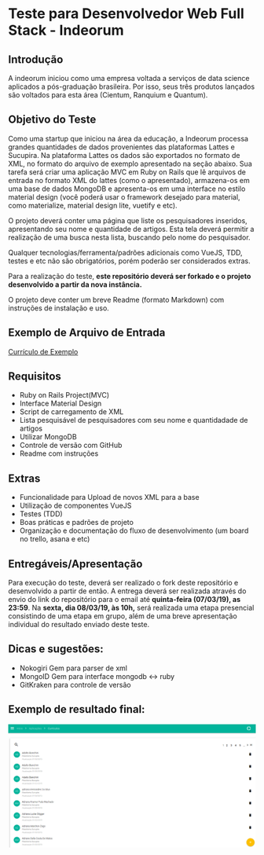 # Teste para Desenvolvedor Web Full Stack - Indeorum

## Introdução
A indeorum iniciou como uma empresa voltada a serviços de data science aplicados a pós-graduação brasileira.
Por isso, seus três produtos lançados são voltados para esta área (Cientum, Ranquium e Quantum).

## Objetivo do Teste

Como uma startup que iniciou na área da educação, a Indeorum processa grandes quantidades de dados provenientes das plataformas Lattes e Sucupira. Na plataforma Lattes os dados são exportados no formato de XML, no formato do arquivo de exemplo apresentado na seção abaixo.
Sua tarefa será criar uma aplicação MVC em Ruby on Rails que lê arquivos de entrada no formato XML do lattes (como o apresentado), armazena-os em uma base de dados MongoDB e apresenta-os em uma interface no estilo material design (você poderá usar o framework desejado para material, como materialize, material design lite, vuetify e etc).

O projeto deverá conter uma página que liste os pesquisadores inseridos, apresentando seu nome e quantidade de artigos. Esta tela deverá permitir a realização de uma busca nesta lista, buscando pelo nome do pesquisador. 

Qualquer tecnologias/ferramenta/padrões adicionais como VueJS, TDD, testes e etc não são obrigatórios, porém poderão ser considerados extras.

Para a realização do teste, **este repositório deverá ser forkado e o projeto desenvolvido a partir da nova instância.**

O projeto deve conter um breve Readme (formato Markdown) com instruções de instalação e uso.

## Exemplo de Arquivo de Entrada
[Currículo de Exemplo](public/researcher_example.xml)

## Requisitos

- Ruby on Rails Project(MVC)
- Interface Material Design
- Script de carregamento de XML
- Lista pesquisável de pesquisadores com seu nome e quantidadade de artigos
- Utilizar MongoDB
- Controle de versão com GitHub
- Readme com instruções

## Extras

- Funcionalidade para Upload de novos XML para a base
- Utilização de componentes VueJS
- Testes (TDD)
- Boas práticas e padrões de projeto
- Organização e documentação do fluxo de desenvolvimento (um board no trello, asana e etc)


## Entregáveis/Apresentação

Para execução do teste, deverá ser realizado o fork deste repositório e desenvolvido a partir de então.
A entrega deverá ser realizada através do envio do link do repositório para o email até **quinta-feira (07/03/19), as 23:59**.
Na **sexta, dia 08/03/19, às 10h,** será realizada uma etapa presencial consistindo de uma etapa em grupo, além de uma breve apresentação individual do resultado enviado deste teste.

## Dicas e sugestões:

- Nokogiri Gem para parser de xml
- MongoID Gem para interface mongodb <-> ruby 
- GitKraken para controle de versão

## Exemplo de resultado final:
![Imagem exemplo](img/screen_example.png)
